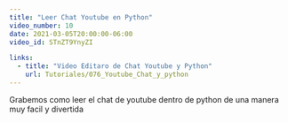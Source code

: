 ```yaml
---
title: "Leer Chat Youtube en Python"
video_number: 10
date: 2021-03-05T20:00:00-06:00
video_id: STnZT9YnyZI

links:
  - title: "Video Editaro de Chat Youtube y Python"
    url: Tutoriales/076_Youtube_Chat_y_python
---
```


Grabemos como leer el chat de youtube dentro de python de una manera muy facil y divertida
